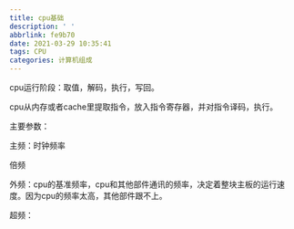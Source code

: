 ```yaml
---
title: cpu基础
description: ' '
abbrlink: fe9b70
date: 2021-03-29 10:35:41
tags: CPU
categories: 计算机组成
---
```


cpu运行阶段：取值，解码，执行，写回。

cpu从内存或者cache里提取指令，放入指令寄存器，并对指令译码，执行。

主要参数：

主频：时钟频率

倍频

外频：cpu的基准频率，cpu和其他部件通讯的频率，决定着整块主板的运行速度。因为cpu的频率太高，其他部件跟不上。

超频：